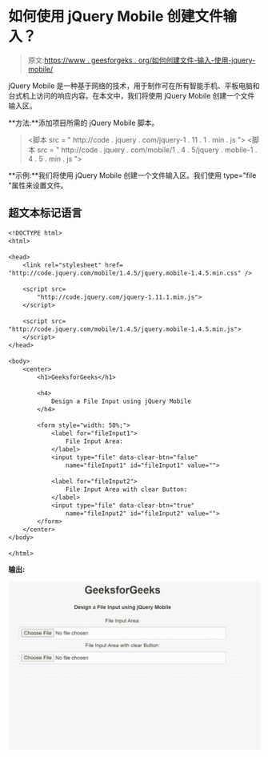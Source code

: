 # 如何使用 jQuery Mobile 创建文件输入？

> 原文:[https://www . geesforgeks . org/如何创建文件-输入-使用-jquery-mobile/](https://www.geeksforgeeks.org/how-to-create-a-file-input-using-jquery-mobile/)

jQuery Mobile 是一种基于网络的技术，用于制作可在所有智能手机、平板电脑和台式机上访问的响应内容。在本文中，我们将使用 jQuery Mobile 创建一个文件输入区。

**方法:**添加项目所需的 jQuery Mobile 脚本。

> <link rel="”stylesheet”" href="”http://code.jquery.com/mobile/1.4.5/jquery.mobile-1.4.5.min.css”">
> <脚本 src = " http://code . jquery . com/jquery-1 . 11 . 1 . min . js "></脚本>
> <脚本 src = " http://code . jquery . com/mobile/1 . 4 . 5/jquery . mobile-1 . 4 . 5 . min . js "></脚本>

**示例:**我们将使用 jQuery Mobile 创建一个文件输入区。我们使用 type="file "属性来设置文件。

## 超文本标记语言

```
<!DOCTYPE html>
<html>

<head>
    <link rel="stylesheet" href=
"http://code.jquery.com/mobile/1.4.5/jquery.mobile-1.4.5.min.css" />

    <script src=
        "http://code.jquery.com/jquery-1.11.1.min.js">
    </script>

    <script src=
"http://code.jquery.com/mobile/1.4.5/jquery.mobile-1.4.5.min.js">
    </script>
</head>

<body>
    <center>
        <h1>GeeksforGeeks</h1>

        <h4>
            Design a File Input using jQuery Mobile
        </h4>

        <form style="width: 50%;">
            <label for="fileInput1">
                File Input Area:
            </label>
            <input type="file" data-clear-btn="false"
                name="fileInput1" id="fileInput1" value="">

            <label for="fileInput2">
                File Input Area with clear Button:
            </label>
            <input type="file" data-clear-btn="true"
                name="fileInput2" id="fileInput2" value="">
        </form>
    </center>
</body>

</html>
```

**输出:**

![](img/3bdc2220112e7b1cf680bfe6cf0f7dc7.png)